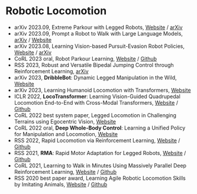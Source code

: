 # Robotic Locomotion
- arXiv 2023.09, Extreme Parkour with Legged Robots, [Website](https://extreme-parkour.github.io/) / [arXiv](https://arxiv.org/abs/2309.14341)
- arXiv 2023.09, Prompt a Robot to Walk with Large Language Models, [arXiv](https://arxiv.org/abs/2309.09969) / [Website](https://prompt2walk.github.io/)
- arXiv 2023.08, Learning Vision-based Pursuit-Evasion Robot Policies, [Website](https://abajcsy.github.io/vision-based-pursuit/) / [arXiv](https://arxiv.org/abs/2308.16185)
- CoRL 2023 oral, Robot Parkour Learning, [Website](https://robot-parkour.github.io/) / [Github](https://github.com/ZiwenZhuang/parkour)
- RSS 2023, Robust and Versatile Bipedal Jumping Control through Reinforcement Learning, [arXiv](https://arxiv.org/abs/2302.09450)
- arXiv 2023, **DribbleBot**: Dynamic Legged Manipulation in the Wild, [Website](https://gmargo11.github.io/dribblebot/)
- arXiv 2023, Learning Humanoid Locomotion with Transformers, [Website](https://humanoid-transformer.github.io/)
- ICLR 2022, **LocoTransformer**: Learning Vision-Guided Quadrupedal Locomotion End-to-End with Cross-Modal Transformers, [Website](https://rchalyang.github.io/LocoTransformer/) / [Github](https://github.com/Mehooz/vision4leg)
- CoRL 2022 best system paper, Legged Locomotion in Challenging Terrains using Egocentric Vision, [Website](https://vision-locomotion.github.io/)
- CoRL 2022 oral, **Deep Whole-Body Control**: Learning a Unified Policy for Manipulation and Locomotion, [Website](https://manipulation-locomotion.github.io/)
- RSS 2022, Rapid Locomotion via Reinforcement Learning, [Website](https://agility.csail.mit.edu/) / [Github](https://github.com/Improbable-AI/rapid-locomotion-rl)
- RSS 2021, **RMA**: Rapid Motor Adaptation for Legged Robots, [Website](https://ashish-kmr.github.io/rma-legged-robots/) /  [Github](https://github.com/antonilo/rl_locomotion)
- CoRL 2021, Learning to Walk in Minutes Using Massively Parallel Deep Reinforcement Learning, [Website](https://leggedrobotics.github.io/legged_gym/) / [Github](https://github.com/leggedrobotics/legged_gym)
- RSS 2020 best paper award, Learning Agile Robotic Locomotion Skills by Imitating Animals, [Website](https://xbpeng.github.io/projects/Robotic_Imitation/index.html) / [Github](https://github.com/erwincoumans/motion_imitation)
